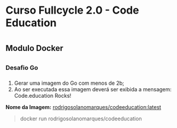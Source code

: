 # Curso Fullcycle 2.0 - Code Education <h1>

## Modulo Docker <h2>
### Desafio Go <h3>
1. Gerar uma imagem do Go com menos de 2b;
2. Ao ser executada essa imagem deverá ser exibida a mensagem: Code.education Rocks!
  
**Nome da Imagem:** [rodrigosolanomarques/codeeducation:latest](https://hub.docker.com/repository/docker/rodrigosolanomarques/codeeducation)
> docker run rodrigosolanomarques/codeeducation
